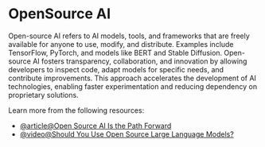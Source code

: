 # OpenSource AI

Open-source AI refers to AI models, tools, and frameworks that are freely available for anyone to use, modify, and distribute. Examples include TensorFlow, PyTorch, and models like BERT and Stable Diffusion. Open-source AI fosters transparency, collaboration, and innovation by allowing developers to inspect code, adapt models for specific needs, and contribute improvements. This approach accelerates the development of AI technologies, enabling faster experimentation and reducing dependency on proprietary solutions.

Learn more from the following resources:

- [@article@Open Source AI Is the Path Forward](https://about.fb.com/news/2024/07/open-source-ai-is-the-path-forward/)
- [@video@Should You Use Open Source Large Language Models?](https://www.youtube.com/watch?v=y9k-U9AuDeM)